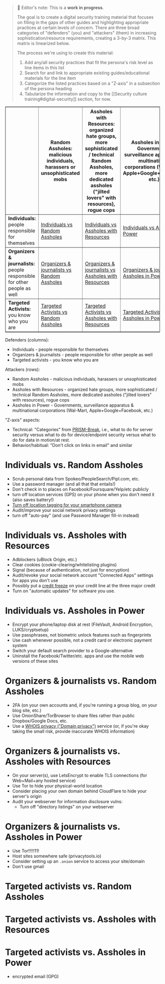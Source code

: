 > 📝 Editor's note: This is a **work in progress**.
>
> The goal is to create a digital security training material that focuses on filling in the gaps of other guides and highlighting appropriate practices at certain levels of concern. There are three broad categories of "defenders" (you) and "attackers" (them) in increasing sophistication/resource requirements, creating a 3-by-3 matrix. This matrix is linearized below.
> 
> The process we're using to create this material:
> 
> 1. Add any/all security practices that fit the persona's risk level as line items in this list
> 1. Search for and link to appropriate existing guides/educational materials for the line item
> 1. Categorize the listed practices based on a "Z-axis" in a subsection of the persona heading
> 1. Tabularize the information and copy to the [[Security culture training#digital-security]] section, for now.

<table border="1" cellpadding="10" cellspacing="0">
  <tr>
    <th></th>
    <th><b>Random Assholes:</b><br />
      malicious individuals, harassers or unsophisticated mobs</th>
    <th><b>Assholes with Resources:</b><br />
      organized hate groups, more sophisticated / technical Random Assholes, more
      dedicated assholes ("jilted lovers" with resources), rogue cops
    </th>
    <th><b>Assholes in Power:</b><br />
      Governments, surveillance apparatus & multinational corporations (Wal-Mart,
      Apple+Google+Facebook, etc.)
    </th>
  </tr>
  <tr>
    <td><b>Individuals:</b><br />people responsible for themselves</td>
    <td>
      <a href="#individuals-vs-random-assholes">
        Individuals vs Random Assholes</a>
    </td>
    <td>
      <a href="#individuals-vs-assholes-with-resources">
        Individuals vs Assholes with Resources</a>
    </td>
    <td>
      <a href="#individuals-vs-assholes-in-power">
        Individuals vs Assholes in Power</a>
    </td>
  </tr>
  <tr>
    <td><b>Organizers &amp; journalists:</b><br />people responsible for other
      people as well</td>
    <td>
      <a href="#organizers--journalists-vs-random-assholes">
        Organizers &amp; journalists vs Random Assholes</a>
    </td>
    <td>
      <a href="#organizers--journalists-vs-assholes-with-resources">
        Organizers &amp; journalists vs Assholes with Resources</a>
    </td>
    <td>
      <a href="#organizers--journalists-vs-assholes-in-power">
        Organizers &amp; journalists vs Assholes in Power</a>
    </td>
  </tr>
  <tr>
    <td><b>Targeted Activists:</b><br />you know who you are</td>
    <td>
      <a href="#targeted-activists-vs-random-assholes">
        Targeted Activists vs Random Assholes</a>
    </td>
    <td>
      <a href="#targeted-activists-vs-assholes-with-resources">
        Targeted Activists vs Assholes with Resources</a>
    </td>
    <td>
      <a href="#targeted-activists-vs-assholes-in-power">
        Targeted Activists vs Assholes in Power</a>
    </td>
  </tr>
</table>


Defenders (columns):

* Individuals - people responsible for themselves
* Organizers & journalists - people responsible for other people as well
* Targeted activists - you know who you are

Attackers (rows):

* Random Assholes - malicious individuals, harassers or unsophisticated mobs
* Assholes with Resources - organized hate groups, more sophisticated / technical Random Assholes, more dedicated assholes ("jilted lovers" with resources), rogue cops
* Assholes in Power - Governments, surveillance apparatus & multinational corporations (Wal-Mart, Apple+Google+Facebook, etc.)

"Z-axis" aspects:

* Technical: "Categories" from [PRISM-Break](https://prism-break.org/en/all/), i.e., what to do for server security versus what to do for device/endpoint security versus what to do for data in motion/at rest.
* Behavior/habitual: "Don't click on links in email" and similar

# Individuals vs. Random Assholes

* Scrub personal data from Spokeo/PeopleSearch/Pipl.com, etc.
* Use a password manager (and all that that entails!)
* Don't check in to places on Facebook/Foursquare/Yelp/etc publicly
* turn off location services (GPS) on your phone when you don't need it (also saves battery!)
* [Turn off location tagging for your smartphone camera](https://www.wired.com/2013/07/tip-smartphone-camera-gps/)
* Audit/improve your social network privacy settings
* turn off "auto-pay" (and use Password Manager fill-in instead)

# Individuals vs. Assholes with Resources

* Adblockers (uBlock Origin, etc.)
* Clear cookies (cookie-clearing/whitelisting plugins)
* Signal (because of authentication, not just for encryption)
* Audit/revoke your social network account "Connected Apps" settings for apps you don't use
* Possibly put a [credit freeze](https://en.wikipedia.org/wiki/Credit_freeze) on your credit line at the three major credit
* Turn on "automatic updates" for software you use.

# Individuals vs. Assholes in Power

* Encrypt your phone/laptop disk at rest (FileVault, Android Encryption, LUKS/cryptsetup)
* Use passphrases, not biometric unlock features such as fingerprints
* Use cash whenever possible, not a credit card or electronic payment system
* Switch your default search provider to a Google-alternative
* Uninstall the Facebook/Twitter/etc. apps and use the mobile web versions of these sites

# Organizers & journalists vs. Random Assholes

* 2FA (on your own accounts and, if you're running a group blog, on your blog site, etc.)
* Use OnionShare/TorBrowser to share files rather than public Dropbox/Google Docs, etc.
* Use a [WHOIS privacy ("Domain privacy")](https://en.wikipedia.org/wiki/Domain_privacy) service (or, if you're okay taking the small risk, provide inaccurate WHOIS information)

# Organizers & journalists vs. Assholes with Resources

* On your server(s), use LetsEncrypt to enable TLS connections (for Web+Mail+any hosted service)
* Use Tor to hide your physical-world location
* Consider placing your own domain behind CloudFlare to hide your server's origin
* Audit your webserver for information disclosure vulns:
  * Turn off "directory listings" on your webserver

# Organizers & journalists vs. Assholes in Power

* Use Tor!!!!!11!
* Host sites somewhere safe (privacytools.io)
* Consider setting up an `.onion` service to access your site/domain
* Don't use gmail

# Targeted activists vs. Random Assholes

# Targeted activists vs. Assholes with Resources

# Targeted activists vs. Assholes in Power

* encrypted email (GPG)
